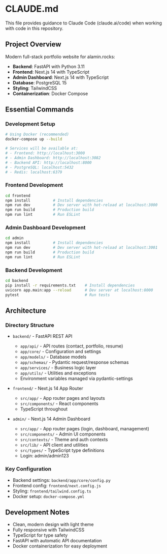 # CLAUDE.md

This file provides guidance to Claude Code (claude.ai/code) when working with code in this repository.

## Project Overview

Modern full-stack portfolio website for alamin.rocks:
- **Backend**: FastAPI with Python 3.11
- **Frontend**: Next.js 14 with TypeScript
- **Admin Dashboard**: Next.js 14 with TypeScript
- **Database**: PostgreSQL 15
- **Styling**: TailwindCSS
- **Containerization**: Docker Compose

## Essential Commands

### Development Setup
```bash
# Using Docker (recommended)
docker-compose up --build

# Services will be available at:
# - Frontend: http://localhost:3000
# - Admin Dashboard: http://localhost:3082
# - Backend API: http://localhost:8000
# - PostgreSQL: localhost:5432
# - Redis: localhost:6379
```

### Frontend Development
```bash
cd frontend
npm install          # Install dependencies
npm run dev          # Dev server with hot-reload at localhost:3000
npm run build        # Production build
npm run lint         # Run ESLint
```

### Admin Dashboard Development
```bash
cd admin
npm install          # Install dependencies
npm run dev          # Dev server with hot-reload at localhost:3001
npm run build        # Production build
npm run lint         # Run ESLint
```

### Backend Development
```bash
cd backend
pip install -r requirements.txt    # Install dependencies
uvicorn app.main:app --reload      # Dev server at localhost:8000
pytest                             # Run tests
```

## Architecture

### Directory Structure
- `backend/` - FastAPI REST API
  - `app/api/` - API routes (contact, portfolio, resume)
  - `app/core/` - Configuration and settings
  - `app/models/` - Database models
  - `app/schemas/` - Pydantic request/response schemas
  - `app/services/` - Business logic layer
  - `app/utils/` - Utilities and exceptions
  - Environment variables managed via pydantic-settings
  
- `frontend/` - Next.js 14 App Router
  - `src/app/` - App router pages and layouts
  - `src/components/` - React components
  - TypeScript throughout
  
- `admin/` - Next.js 14 Admin Dashboard
  - `src/app/` - App router pages (login, dashboard, management)
  - `src/components/` - Admin UI components
  - `src/contexts/` - Theme and auth contexts
  - `src/lib/` - API client and utilities
  - `src/types/` - TypeScript type definitions
  - Login: admin/admin123
  
### Key Configuration
- Backend settings: `backend/app/core/config.py`
- Frontend config: `frontend/next.config.js`
- Styling: `frontend/tailwind.config.ts`
- Docker setup: `docker-compose.yml`

## Development Notes
- Clean, modern design with light theme
- Fully responsive with TailwindCSS
- TypeScript for type safety
- FastAPI with automatic API documentation
- Docker containerization for easy deployment